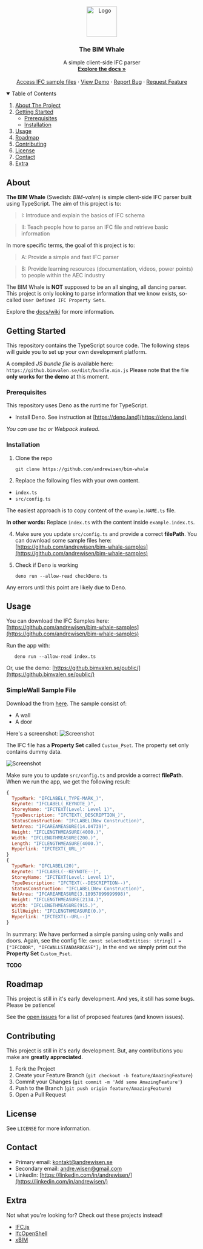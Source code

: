<br />
<p align="center">
  <a href="https://github.com/andrewisen/bim-whale">
    <img src="https://bimvalen.se/assets/img/logos/logo-500x500-alt.png" alt="Logo" width="80" height="80">
  </a>

  <h3 align="center">The BIM Whale</h3>

  <p align="center">
    A simple client-side IFC parser 
    <br />
    <a href="http://github.bimvalen.se/docs/"><strong>Explore the docs »</strong></a>
    <br />
    <br />
    <a href="https://github.com/andrewisen/bim-whale-samples">Access IFC sample files</a>
    ·
    <a href="https://github.bimvalen.se/public/">View Demo</a>
    ·
    <a href="https://github.com/andrewisen/bim-whale/issues">Report Bug</a>
    ·
    <a href="https://github.com/andrewisen/bim-whale/issues">Request Feature</a>
  </p>
</p>

<!-- TABLE OF CONTENTS -->
<details open="open">
  <summary>Table of Contents</summary>
  <ol>
    <li>
      <a href="#about-the-project">About The Project</a>
    </li>
    <li>
      <a href="#getting-started">Getting Started</a>
      <ul>
        <li><a href="#prerequisites">Prerequisites</a></li>
        <li><a href="#installation">Installation</a></li>
      </ul>
    </li>
    <li><a href="#usage">Usage</a></li>
    <li><a href="#roadmap">Roadmap</a></li>
    <li><a href="#contributing">Contributing</a></li>
    <li><a href="#license">License</a></li>
    <li><a href="#contact">Contact</a></li>
    <li><a href="#extra">Extra</a></li>
  </ol>
</details>

<!-- ABOUT THE PROJECT -->

## About

**The BIM Whale** (Swedish: _BIM-valen_) is simple client-side IFC parser built using TypeScript.
The aim of this project is to:

> I: Introduce and explain the basics of IFC schema

> II: Teach people how to parse an IFC file and retrieve basic information

In more specific terms, the goal of this project is to:

> A: Provide a simple and fast IFC parser

> B: Provide learning resources (documentation, videos, power points) to people within the AEC industry

The BIM Whale is **NOT** supposed to be an all singing, all dancing parser.
This project is only looking to parse information that we know exists, so-called `User Defined IFC Property Sets`.

Explore the [docs/wiki](http://github.bimvalen.se/docs/) for more information.

<!-- GETTING STARTED -->

## Getting Started

This repository contains the TypeScript source code.
The following steps will guide you to set up your own development platform.

A compiled _JS bundle file_ is available here:
`https://github.bimvalen.se/dist/bundle.min.js`
Please note that the file **only works for the demo** at this moment.

### Prerequisites

This repository uses Deno as the runtime for TypeScript.

-   Install Deno.
    See instruction at [https://deno.land](https://deno.land)

_You can use tsc or Webpack instead._

### Installation

1. Clone the repo

    ```shell
    git clone https://github.com/andrewisen/bim-whale
    ```

2. Replace the following files with your own content.

-   `index.ts`
-   `src/config.ts`

The easiest approach is to copy content of the `example.NAME.ts` file.

**In other words:**
Replace `index.ts` with the content inside `example.index.ts`.

4. Make sure you update `src/config.ts` and provide a correct **filePath**.
   You can download some sample files here: [https://github.com/andrewisen/bim-whale-samples](https://github.com/andrewisen/bim-whale-samples)
5. Check if Deno is working

    ```shell
    deno run --allow-read checkDeno.ts
    ```

Any errors until this point are likely due to Deno.

<!-- USAGE EXAMPLES -->

## Usage

You can download the IFC Samples here: [https://github.com/andrewisen/bim-whale-samples](https://github.com/andrewisen/bim-whale-samples)

Run the app with:

```shell
   deno run --allow-read index.ts
```

Or, use the demo: [https://github.bimvalen.se/public/](https://github.bimvalen.se/public/)

### SimpleWall Sample File

Download the from [here](https://github.com/andrewisen/bim-whale-samples/tree/main/SimpleWall).
The sample consist of:

-   A wall
-   A door

Here's a screenshot:
![Screenshot](https://raw.githubusercontent.com/andrewisen/bim-whale-samples/main/SimpleWall/Screenshots/Screenshot_2.png)

The IFC file has a **Property Set** called `Custom_Pset`.
The property set only contains dummy data.

![Screenshot](https://raw.githubusercontent.com/andrewisen/bim-whale-samples/main/SimpleWall/Screenshots/Screenshot_21.png)

Make sure you to update `src/config.ts` and provide a correct **filePath**.
When we run the app, we get the following result:

```javascript
{
  TypeMark: "IFCLABEL(_TYPE-MARK_)",
  Keynote: "IFCLABEL(_KEYNOTE_)",
  StoreyName: "IFCTEXT(Level: Level 1)",
  TypeDescription: "IFCTEXT(_DESCRIPTION_)",
  StatusConstruction: "IFCLABEL(New Construction)",
  NetArea: "IFCAREAMEASURE(14.04739)",
  Height: "IFCLENGTHMEASURE(4000.)",
  Width: "IFCLENGTHMEASURE(200.)",
  Length: "IFCLENGTHMEASURE(4000.)",
  Hyperlink: "IFCTEXT(_URL_)"
}
{
  TypeMark: "IFCLABEL(20)",
  Keynote: "IFCLABEL(--KEYNOTE--)",
  StoreyName: "IFCTEXT(Level: Level 1)",
  TypeDescription: "IFCTEXT(--DESCRIPTION--)",
  StatusConstruction: "IFCLABEL(New Construction)",
  NetArea: "IFCAREAMEASURE(3.18957899999998)",
  Height: "IFCLENGTHMEASURE(2134.)",
  Width: "IFCLENGTHMEASURE(915.)",
  SillHeight: "IFCLENGTHMEASURE(0.)",
  Hyperlink: "IFCTEXT(--URL--)"
}
```

In summary: We have performed a simple parsing using only walls and doors.
Again, see the config file: `const selectedEntities: string[] = ["IFCDOOR", "IFCWALLSTANDARDCASE"];`
In the end we simply print out the **Property Set** `Custom_Pset`.

**TODO**

<!-- ROADMAP -->

## Roadmap

This project is still in it's early development. And yes, it still has some bugs.
Please be patience!

See the [open issues](/issues) for a list of proposed features (and known issues).

<!-- CONTRIBUTING -->

## Contributing

This project is still in it's early development.
But, any contributions you make are **greatly appreciated**.

1. Fork the Project
2. Create your Feature Branch (`git checkout -b feature/AmazingFeature`)
3. Commit your Changes (`git commit -m 'Add some AmazingFeature'`)
4. Push to the Branch (`git push origin feature/AmazingFeature`)
5. Open a Pull Request

<!-- LICENSE -->

## License

See `LICENSE` for more information.

<!-- CONTACT -->

## Contact

-   Primary email: [kontakt@andrewisen.se](mailto:kontakt@andrewisen.se)
-   Secondary email: [andre.wisen@gmail.com](mailto:andre.wisen@gmail.com])
-   LinkedIn: [https://linkedin.com/in/andrewisen/](https://linkedin.com/in/andrewisen/)

<!-- ACKNOWLEDGEMENTS -->

## Extra

Not what you're looking for?
Check out these projects instead!

-   [IFC.js](https://github.com/agviegas/IFC.js)
-   [IfcOpenShell](https://github.com/IfcOpenShell/IfcOpenShell)
-   [xBIM](https://github.com/xBimTeam)
